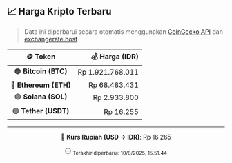 

<!-- HARGA_KRIPTO -->
## 📈 Harga Kripto Terbaru

> Data ini diperbarui secara otomatis menggunakan [CoinGecko API](https://www.coingecko.com/) dan [exchangerate.host](https://exchangerate.host/)

<div align="center">

| 🪙 Token | 💰 Harga (IDR) |
|:------:|---------------:|
| 🟠 **Bitcoin (BTC)**   | Rp 1.921.768.011 |
| 🔵 **Ethereum (ETH)**  | Rp 68.483.431 |
| 🟣 **Solana (SOL)**    | Rp 2.933.800 |
| 🟢 **Tether (USDT)**   | Rp 16.255 |

---

💱 **Kurs Rupiah (USD → IDR)**: Rp 16.265

🕒 <sub>Terakhir diperbarui: 10/8/2025, 15.51.44</sub>

</div>
<!-- /HARGA_KRIPTO -->
